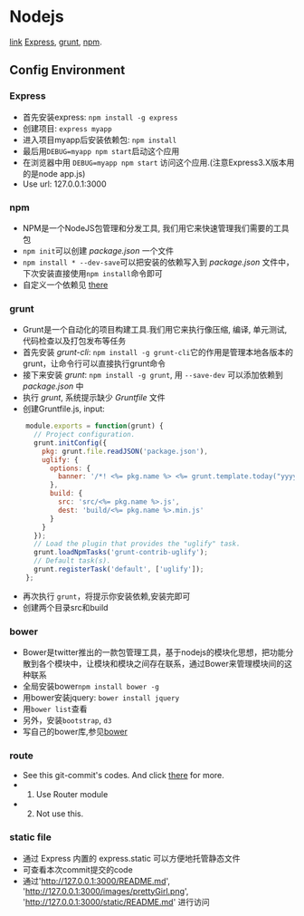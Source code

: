 # Nodejs

[link](http://blog.fens.me/nodejs-npm-package/)
[Express](http://blog.fens.me/nodejs-express3/), [grunt](http://blog.fens.me/nodejs-grunt-intro/), [npm](http://blog.fens.me/nodejs-npm-package/).

## Config Environment

### Express

- 首先安装express: `npm install -g express`
- 创建项目: `express myapp`
- 进入项目myapp后安装依赖包: `npm install`
- 最后用`DEBUG=myapp npm start`启动这个应用
- 在浏览器中用 `DEBUG=myapp npm start` 访问这个应用.(注意Express3.X版本用的是node app.js)
- Use url: 127.0.0.1:3000

### npm

- NPM是一个NodeJS包管理和分发工具, 我们用它来快速管理我们需要的工具包
- `npm init`可以创建 *package.json* 一个文件
- `npm install * --dev-save`可以把安装的依赖写入到 *package.json* 文件中，下次安装直接使用`npm install`命令即可
- 自定义一个依赖见 [there](http://blog.fens.me/nodejs-npm-package/)

### grunt

- Grunt是一个自动化的项目构建工具.我们用它来执行像压缩, 编译, 单元测试, 代码检查以及打包发布等任务
- 首先安装 *grunt-cli*: `npm install -g grunt-cli`它的作用是管理本地各版本的grunt，让命令行可以直接执行grunt命令
- 接下来安装 *grunt*: `npm install -g grunt`, 用 `--save-dev` 可以添加依赖到 *package.json* 中
- 执行 *grunt*, 系统提示缺少 *Gruntfile* 文件
- 创建Gruntfile.js, input:
```js
    module.exports = function(grunt) {
      // Project configuration.
      grunt.initConfig({
        pkg: grunt.file.readJSON('package.json'),
        uglify: {
          options: {
            banner: '/*! <%= pkg.name %> <%= grunt.template.today("yyyy-mm-dd") %> */\n'
          },
          build: {
            src: 'src/<%= pkg.name %>.js',
            dest: 'build/<%= pkg.name %>.min.js'
          }
        }
      });
      // Load the plugin that provides the "uglify" task.
      grunt.loadNpmTasks('grunt-contrib-uglify');
      // Default task(s).
      grunt.registerTask('default', ['uglify']);
    };
```

- 再次执行 `grunt`，将提示你安装依赖,安装完即可
- 创建两个目录src和build

### bower

- Bower是twitter推出的一款包管理工具，基于nodejs的模块化思想，把功能分散到各个模块中，让模块和模块之间存在联系，通过Bower来管理模块间的这种联系
- 全局安装bower`npm install bower -g`
- 用bower安装jquery: `bower install jquery`
- 用`bower list`查看
- 另外，安装`bootstrap`, `d3`
- 写自己的bower库,参见[bower](http://blog.fens.me/nodejs-bower-intro/)

### route

- See this git-commit's codes. And click [there](http://www.expressjs.com.cn/guide/routing.html) for more.
- 1. Use Router module
- 2. Not use this.

### static file

- 通过 Express 内置的 express.static 可以方便地托管静态文件
- 可查看本次commit提交的code
- 通过'http://127.0.0.1:3000/README.md', 'http://127.0.0.1:3000/images/prettyGirl.png', 'http://127.0.0.1:3000/static/README.md' 进行访问

